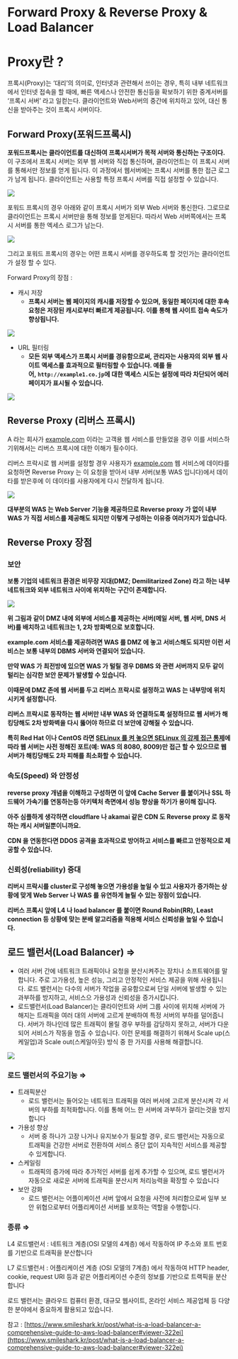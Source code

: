 # Forward Proxy & Reverse Proxy & Load Balancer

# Proxy란 ?

프록시(Proxy)는 ‘대리’의 의미로, 인터넷과 관련해서 쓰이는 경우, 특히 내부 네트워크에서 인터넷 접속을 할 때에, 빠른 액세스나 안전한 통신등을 확보하기 위한 중계서버를 ‘프록시 서버’ 라고 일컫는다. 클라이언트와 Web서버의 중간에 위치하고 있어, 대신 통신을 받아주는 것이 프록시 서버이다.

## Forward Proxy(포워드프록시)

**포워드프록시는 클라이언트를 대신하여 프록시서버가 목적 서버와 통신하는 구조이다.**  이 구조에서 프록시 서버는 외부 웹 서버와 직접 통신하며, 클라이언트는 이 프록시 서버를 통해서만 정보를 얻게 됩니다. 이 과정에서 웹서버에는 프록시 서버를 통한 접근 로그가 남게 됩니다. 클라이언트는 사용할 특정 프록시 서버를 직접 설정할 수 있습니다.

<img src="/img/ForwardProxy&Reverse1.img">

포워드 프록시의 경우 아래와 같이 프록시 서버가 외부 Web 서버와 통신한다. 그로므로 클라이언트는 프록시 서버만을 통해 정보를 얻게된다. 따라서 Web 서버쪽에서는 프록시 서버를 통한 엑세스 로그가 남는다. 

<img src="/img/ForwardProxy&Reverse2.png">

그리고 포워드 프록시의 경우는 어떤 프록시 서버를 경우하도록 할 것인가는 클라이언트가 설정 할 수 있다. 

Forward Proxy의 장점 :

- 캐시 저장
    - **프록시 서버는 웹 페이지의 캐시를 저장할 수 있으며, 동일한 페이지에 대한 후속 요청은 저장된 캐시로부터 빠르게 제공됩니다. 이를 통해 웹 사이트 접속 속도가 향상됩니다.**

<img src="/img/ForwardProxy&Reverse3.png">

- URL 필터링
    - **모든 외부 액세스가 프록시 서버를 경유함으로써, 관리자는 사용자의 외부 웹 사이트 액세스를 효과적으로 필터링할 수 있습니다. 예를 들어, `http://example1.co.jp`에 대한 액세스 시도는 설정에 따라 차단되어 에러 페이지가 표시될 수 있습니다.**
        
<img src="/img/ForwardProxy&Reverse4.png">

        
    

## Reverse Proxy (리버스 프록시)

A 라는 회사가 [example.com](http://example.com) 이라는 고객용 웹 서비스를 만들었을 경우 이를 서비스하기위해서는 리버스 프록시에 대한 이해가 필수이다.

리버스 프락시로 웹 서버를 설정할 경우 사용자가 [example.com](http://example.com/) 웹 서비스에 데이타를 요청하면 Reverse Proxy 는 이 요청을 받아서 내부 서버(보통 WAS 입니다)에서 데이타를 받은후에 이 데이타를 사용자에게 다시 전달하게 됩니다.

<img src="/img/ForwardProxy&Reverse5.png">


**대부분의 WAS 는 Web Server 기능을 제공하므로 Reverse proxy 가 없이 내부 WAS 가 직접 서비스를 제공해도 되지만 이렇게 구성하는 이유중 여러가지가 있습니다.**

## **Reverse Proxy 장점**

### **보안**

**보통 기업의 네트워크 환경은 비무장 지대(DMZ; Demilitarized Zone) 라고 하는 내부 네트워크와 외부 네트워크 사이에 위치하는 구간이 존재합니다.**

<img src="/img/ForwardProxy&Reverse6.png">


**위 그림과 같이 DMZ 내에 외부에 서비스를 제공하는 서버(메일 서버, 웹 서버, DNS 서버)를 배치하고 네트워크는 1, 2차 방화벽으로 보호합니다.**

**example.com 서비스를 제공하려면 WAS 를 DMZ 에 놓고 서비스해도 되지만 이런 서비스는 보통 내부의 DBMS 서버와 연결되어 있습니다.**

**만약 WAS 가 최전방에 있으면 WAS 가 털릴 경우 DBMS 와 관련 서버까지 모두 같이 털리는 심각한 보안 문제가 발생할 수 있습니다.**

**이때문에 DMZ 존에 웹 서버를 두고 리버스 프락시로 설정하고 WAS 는 내부망에 위치시키게 설정합니다.**

**리버스 프락시로 동작하는 웹 서버만 내부 WAS 와 연결하도록 설정하므로 웹 서버가 해킹당해도 2차 방화벽을 다시 뚫어야 하므로 더 보안에 강해질 수 있습니다.**

**특히 Red Hat 이나 CentOS 라면 [SELinux 를 켜 놓으면 SELinux 의 강제 접근 통제](https://www.lesstif.com/ws/selinux-43843892.html)에 따라 웹 서버는 사전 정해진 포트(예: WAS 의 8080, 8009)만 접근 할 수 있으므로 웹 서버가 해킹당해도 2차 피해를 최소화할 수 있습니다.**

### **속도(Speed) 와 안정성**

**reverse proxy 개념을 이해하고 구성하면 이 앞에 Cache Server 를 붙이거나 SSL 하드웨어 가속기를 연동하는등 아키텍처 측면에서 성능 향상을 하기가 용이해 집니다.**

**아주 심플하게 생각하면 cloudflare 나 akamai 같은 CDN 도 Reverse proxy 로 동작하는 캐시 서버일뿐이니까요.**

**CDN 을 연동한다면 DDOS 공격을 효과적으로 방어하고 서비스를 빠르고 안정적으로 제공할 수 있습니다.**

### **신뢰성(reliability) 증대**

**리버시 프락시를 cluster로 구성해 놓으면 가용성을 높일 수 있고 사용자가 증가하는 상황에 맞게 Web Server 나 WAS 를 유연하게 늘릴 수 있는 장점이 있습니다.**

**리버스 프록시 앞에 L4 나 load balancer 를 붙이면 Round Robin(RR), Least connection 등 상황에 맞는 분배 알고리즘을 적용해 서비스 신뢰성을 높일 수 있습니다.**

## 로드 밸런서(Load Balancer) ⇒

- 여러 서버 간에 네트워크 트래픽이나 요청을 분산시켜주는 장치나 소프트웨어를 말합니다. 주로 고가용성, 높은 성능, 그리고 안정적인 서비스 제공을 위해 사용됩니다. 로드 밸런서는 다수의 서버가 작업을 공유함으로써 단일 서버에 발생할 수 있는 과부하를 방지하고, 서비스으 가용성과 신뢰성을 증가시킵니다.
- 로드밸런서(Load Balancer)는 클라이언트와 서버 그룹 사이에 위치해 서버에 가해지는 트래픽을 여러 대의 서버에 고르게 분배하여 특정 서버의 부하를 덜어줍니다. 서버가 하나인데 많은 트래픽이 몰릴 경우 부하를 감당하지 못하고, 서버가 다운되어 서비스가 작동을 멈출 수 있습니다. 이런 문제를 해결하기 위해서 Scale up(스케일업)과 Scale out(스케일아웃) 방식 중 한 가지를 사용해 해결합니다.

<img src="/img/ForwardProxy&Reverse7.png">


### 로드 밸런서의 주요기능 ⇒

- 트래픽분산
    - 로드 밸런서는 들어오는 네트워크 트래픽을 여러 버서에 고르게 분산시켜 각 서버의 부하를 최적화합니다. 이를 통해 어느 한 서버에 과부하가 걸리는것을 방지합니다
- 가용성 향상
    - 서버 중 하나가 고장 나거나 유지보수가 필요할 경우, 로드 밸런서는 자동으로 트래픽을 건강한 서버로 전환하여 서비스 중단 없이 지속적인 서비스를 제공할 수 있게합니다.
- 스케일링
    - 트래픽의 증가에 따라 추가적인 서버를 쉽게 추가할 수 있으며, 로드 밸런서가 자동으로 새로운 서버에 트래픽을 분산시켜 처리능력을 확장할 수 있습니다
- 보안 강화
    - 로드 밸런서는 어플이케이션 서버 앞에서 요청을 사전에 처리함으로써 일부 보안 위협으로부터 어플리케이션 서버를 보호하는 역할을 수행합니다.
    

### 종류 ⇒

L4 로드밸런서 : 네트워크 계층(OSI 모델의 4계층) 에서 작동하여 IP 주소와 포트 번호를 기반으로 트래픽을 분산합니다

L7 로드밸런서 : 어플리케이션 계층 (OSI 모델의 7계층) 에서 작동하여 HTTP header, cookie, request URI 등과 같은 어플리케이션 수준의 정보를 기반으로 트랙픽을 분산합니다

로드 밸런서는 클라우드 컴퓨터 환경, 대규모 웹사이트, 온라인 서비스 제공업체 등 다양한 분야에서 중요하게 활용되고 있습니다.

참고 : [https://www.smileshark.kr/post/what-is-a-load-balancer-a-comprehensive-guide-to-aws-load-balancer#viewer-322ei](https://www.smileshark.kr/post/what-is-a-load-balancer-a-comprehensive-guide-to-aws-load-balancer#viewer-322ei)